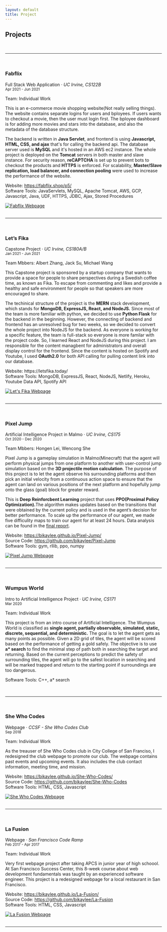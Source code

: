 ```yaml
---
layout: default
title: Project
---
```


<h2> Projects </h2>

<br>
<hr>
<br>

<div class="row">
    <div class="col-sm-8" >
        <div class="container">
            <h3> Fabflix </h3>
            <p>Full Stack Web Application &middot; <i>UC Irvine, CS122B</i><br>
            <small>Apr 2021 - Jun 2021</small></p>
            <p>Team: Individual Work</p>
            <p>This is an e-commerce movie shopping website(Not really selling things). The website contains separate logins for users and bployees. If users wants to checkout a movie, then the user must login first. The bployee dashboard is for adding more movies and stars into the database, and also the metadata of the database structure.</p>
            <p>The backend is written in <b>Java Servlet</b>, and frontend is using <b>Javascript, HTML, CSS, and ajax</b> that's for calling the backend api. The database server used is <b>MySQL</b> and it's hosted in an AWS ec2 instance. The whole project is deployed on the <b>Tomcat</b> servers in both master and slave instance. For security reason, <b>reCAPTCHA</b> is set up to prevent bots to checkout the products and <b>HTTPS</b> is enforced. For scalability, <b>Master/Slave replication, load
            balancer, and connection pooling</b> were used to increase the performance of the website.</p>
            <p>Website: <a href="https://fabflix.shop/p5/">https://fabflix.shop/p5/</a> <br>
            Software Tools: JavaServlets, MySQL, Apache Tomcat, AWS, GCP, Javascript, Java, UDF, HTTPS, JDBC, Ajax, Stored Procedures</p>
        </div>
    </div>
    <div class="col-sm-4">
            <a href="https://fabflix.shop/p5/">
                <img src="img/fabflix.png" alt="Fabflix Webpage">
            </a>
    </div>
</div>

<br>
<hr>
<br>

<div class="row">
    <div class="col-sm-8">
        <div class="container">
            <h3> Let’s Fika </h3>
            <p>Capstone Project &middot; <i>UC Irvine, CS180A/B</i><br>
            <small>Jan 2021 - Jun 2021</small></p>
            <p>Team Mbbers: Albert Zhang, Jack Su, Michael Wang</p>
            <p>This Capstone project is sponsored by a startup company that wants to provide a space for people to share perspectives during a Swedish coffee time, as known as Fika. To escape from commenting and likes and provide a healthy and safe environment for people so that speakers are more encouraged to share.</p>
            <p>The techinical structure of the project is the <b>MERN</b> stack development, which stands for <b>MongoDB, ExpressJS, React, and NodeJS.</b> Since most of the team is more familiar with python, we decided to use <b>Python Flask</b> for the backend in the beginning. However, the connecting of backend and frontend has an unresolved bug for two weeks, so we decided to convert the whole project into NodeJS for the backend. As everyone is working for a specific feature, the team is full-stack so everyone is more familar with the project code. So, I learned React and NodeJS during this project. I am responsible for the content managbent for administrators and overall display control for the frontend. Since the content is hosted on Spotify and Youtube, I used <b>OAuth2.0</b> for both API calling for pulling content link into our database.</p>
            <p>Website: <a href="https://letsfika.today/"></a>https://letsfika.today/ <br>
            Software Tools: MongoDB, ExpressJS, React, NodeJS, Netlify, Heroku, Youtube Data API, Spotify API
            </p>
        </div>
    </div>
    <div class="col-sm-4">
        <a href="https://letsfika.today/">
            <img src="img/letsfika.png" alt="Let's Fika Webpage">
        </a>
    </div>
</div>

<br>
<hr>
<br>

<div class="row">
    <div class="col-sm-8">
        <div class="container">
            <h3> Pixel Jump </h3>
            <p>Artificial Intelligence Project in Malmo &middot; <i>UC Irvine, CS175</i><br>
            <small>Oct 2020 - Dec 2020</small></p>
            <p>Team Mbbers: Hongen Lei, Wencong She</p>
            <p>Pixel Jump is a gameplay simulation in Malmo(Minecraft) that the agent will perform physical jumps from one platform to another with user-control jump simulation based on the <b>3D projectile motion calculation</b>. The purpose of this project is to let the agent observe his surrounding platforms and then pick an initial velocity from a continuous action space to ensure that the agent can land on various positions of the next platform and hopefully jump onto the glass (goal) block for greater reward.</p>
            <p>This is <b>Deep Reinforcbent Learning</b> project that uses <b>PPO(Proximal Policy Optimization).</b>The algorithm makes updates based on the transitions that were obtained by the current policy and is used in the agent’s decision for better performance. To scale up the performance of our agent, we made five difficulity maps to train our agent for at least 24 hours. Data analysis can be found in the <a href="https://bikaylee.github.io/Pixel-Jump/final.html">final report</a>.</p>
            <p>Website: <a href="https://bikaylee.github.io/Pixel-Jump/">https://bikaylee.github.io/Pixel-Jump/</a><br>
            Source Code: <a href="https://github.com/bikaylee/Pixel-Jump">https://github.com/bikaylee/Pixel-Jump</a><br>
            Software Tools: gym, rllib, ppo, numpy</p>
        </div>
    </div>
    <div class="col-sm-4">
        <a href="https://bikaylee.github.io/Pixel-Jump/">
            <img src="img/pixeljump.gif" alt="Pixel Jump Webpage">
        </a>
    </div>
</div>

<br>
<hr>
<br>

<div class="row">
    <div class="col-sm-8">
        <div class="container">
            <h3> Wumpus World </h3>
            <p>Intro to Artificial Intelligence Project &middot; <i>UC Irvine, CS171</i><br>
            <small>Mar 2020</small></p>
            <p>Team: Individual Work</p>
            <p>This project is from an intro course of Artificial Intelligence. The Wumpus World is classified as <b>single agent,
            partially observable, simulated, static, discrete, sequential, and deterministic.</b> The goal is to let the agent gets as
            many points as possible. Given a 2D grid of tiles, the agent will be scored based on the performance of getting a gold
            safely. The objective is to use <b>a* search</b> to find the minimal step of path both in searching the target and
            returning. Based on the current perceptions to predict the safety of surrounding tiles, the agent will go to the safest
            location in searching and will be marked trapped and return to the starting point if surroundings are too dangerous.</p>
            <p>Software Tools: C++, a* search</p>
        </div>
    </div>

</div>

<br>
<hr>
<br>

<div class="row">
    <div class="col-sm-8">
        <div class="container">
            <h3> She Who Codes </h3>
            <p>Webpage &middot; <i> CCSF - She Who Codes Club </i><br>
            <small>Sep 2018</small></p>
            <p>Team: Individual Work</p>
            <p>As the treauser of She Who Codes club in City College of San Franciso, I redesigned the club webpage to promote our
            club. The webpage contains past events and upcoming events. It also includes the club contact information, meeting time,
            and mission.</p>
            <p>Website: <a href="https://bikaylee.github.io/She-Who-Codes/">https://bikaylee.github.io/She-Who-Codes/</a><br>
            Source Code: <a href="https://github.com/bikaylee/She-Who-Codes">https://github.com/bikaylee/She-Who-Codes</a><br>
            Software Tools: HTML, CSS, Javascript</p>
        </div>
    </div>
    <div class="col-sm-4">
        <a href="https://bikaylee.github.io/She-Who-Codes/">
            <img src="img/shewhocodes.png" alt="She Who Codes Webpage">
        </a>
    </div>
</div>

<br>
<hr>
<br>
<div class="row">
    <div class="col-sm-8">
        <div class="container">
            <h3> La Fusion </h3>
            <p>Webpage &middot; <i>San Francisco Code Ramp</i><br>
            <small>Feb 2017 - Apr 2017</small></p>
            <p>Team: Individual Work</p>
            <p>Very first webpage project after taking APCS in junior year of high schoool. At San Francisco Success Center, this
            8-week course about web development fundamentals was taught by an experienced software engineer. This project is a
            redesigned webpage for a local restaurant in San Francisco.</p>
            <p>Website: <a href="https://bikaylee.github.io/La-Fusion/">https://bikaylee.github.io/La-Fusion/</a> <br>
            Source Code: <a href="https://github.com/bikaylee/La-Fusion">https://github.com/bikaylee/La-Fusion</a><br>
            Software Tools: HTML, CSS, Javascript</p>
        </div>
    </div>
    <div class="col-sm-4">
        <a href="https://bikaylee.github.io/La-Fusion/">
            <img src="img/lafusion.png" alt="La Fusion Webpage">
        </a>
    </div>
</div>

<br>
<hr>
